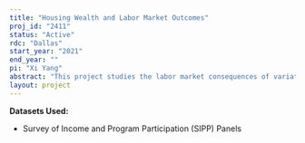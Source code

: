```yaml
---
title: "Housing Wealth and Labor Market Outcomes"
proj_id: "2411"
status: "Active"
rdc: "Dallas"
start_year: "2021"
end_year: ""
pi: "Xi Yang"
abstract: "This project studies the labor market consequences of variation in housing wealth by exploring a wide range of labor market outcomes including labor supply, wage dynamics, geographic mobility, commuting behaviors, and unemployment duration. We use the restricted version of the Survey of Income and Program Participation from 1996 to 2014 which is linked with geographic variables (MSA and county codes). These geographic codes make it possible to better measure the fluctuation of housing value at the local level. This project contributes to the literature in two ways. First, our results improve our understanding of the consequences of housing market fluctuation and the mechanisms behind these effects. Second, by using the geographically linked SIPP, this project is able to investigate the data quality of housing wealth variables in the survey data."
layout: project
---
```


**Datasets Used:**

  - Survey of Income and Program Participation (SIPP) Panels 


